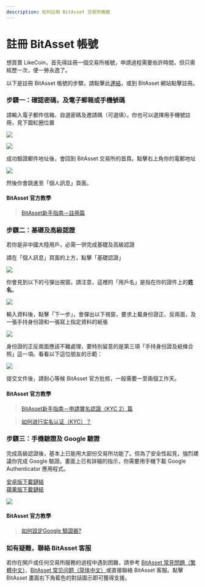```yaml
---
description: 如何註冊 BitAsset 交易所帳號
---
```


# 註冊 BitAsset 帳號

想買賣 LikeCoin，首先得註冊一個交易所帳號，申請過程需要些許時間，但只需經歷一次，便一勞永逸了。

以下是註冊 BitAsset 帳號的步驟，請點擊此[連結](https://www.bitasset.com/reg)，或到 BitAsset 網站點擊註冊。

### 步驟一：確認密碼，及電子郵箱或手機號碼 <a id="1"></a>

請輸入電子郵件信箱、自選密碼及邀請碼（可選填）。你也可以選擇用手機號註冊，見下圖紅圈位置

![](../../.gitbook/assets/bitasset-1.png)

![](../../.gitbook/assets/bitasset-2.png)

成功驗證郵件地址後，會回到 BitAsset 交易所的首頁。點擊右上角你的電郵地址

![](../../.gitbook/assets/bitasset-3.png)

然後你會跳進至「個人訊息」頁面。

#### BitAsset 官方教學

> [BitAsset新手指南－註冊篇](https://medium.com/bitasset/bitasset%E6%96%B0%E6%89%8B%E6%8C%87%E5%8D%97-%E8%A8%BB%E5%86%8A%E7%AF%87-197511825b5c)

### 步驟二：基礎及高級認證 <a id="2"></a>

若你是非中國大陸用戶，必需一併完成基礎及高級認證

請在「個人訊息」頁面的上方，點擊「基礎認證」

![](../../.gitbook/assets/bitasset-4.png)

你會見到以下的弓彈出視窗。請注意，這裡的「用戶名」是指在你的證件上的**姓名**。

![](../../.gitbook/assets/bitasset-5.png)

輸入資料後，點擊「下一步」，會彈出以下視窗，要求上載身份證正、反兩面，及一張手持身份證和一張寫上指定資料的紙張

![](../../.gitbook/assets/bitasset-6.png)

身份證的正反兩面應該不難處理，要特別留意的是第三項「手持身份證及紙條合照」這一項。看看以下這位朋友的示範：

![](../../.gitbook/assets/bitasset-7.jpg)

提交文件後，請耐心等候 BitAsset 官方批核，一般需要一至兩個工作天。

#### BitAsset 官方教學

> [BitAsset新手指南－申請實名認證（KYC 2）篇](https://medium.com/bitasset/bitasset%E6%96%B0%E6%89%8B%E6%8C%87%E5%8D%97-%E7%94%B3%E8%AB%8B%E5%AF%A6%E5%90%8D%E8%AA%8D%E8%AD%89-kyc-2-%E7%AF%87-8485dc2065c7)

> [如何进行实名认证（KYC）？](https://bitasset.zendesk.com/hc/zh-cn/articles/360011731332-%E5%A6%82%E4%BD%95%E8%BF%9B%E8%A1%8C%E5%AE%9E%E5%90%8D%E8%AE%A4%E8%AF%81-KYC-)

### 步驟三：手機驗證及 Google 驗證 <a id="3-google-"></a>

完成高級認證後，基本上已能用大部份交易所功能了。但為了安全性起見，強烈建議你完成 Google 驗證。畫面上已有詳細的指示，你需要用手機下載  Google Authenticator 應用程式。

[安卓版下載鏈結](https://play.google.com/store/apps/details?id=com.google.android.apps.authenticator2&hl=zh_TW)  
[蘋果版下載鏈結](https://apps.apple.com/hk/app/google-authenticator/id388497605)

![](../../.gitbook/assets/bitasset-8.png)

#### BitAsset 官方教學

> [如何設定Google 驗證器?](https://bitasset.zendesk.com/hc/zh-tw/articles/360018687671-%E5%A6%82%E4%BD%95%E8%A8%AD%E5%AE%9AGoogle-%E9%A9%97%E8%AD%89%E5%99%A8-)

### 如有疑難，聯絡 BitAsset 客服

若你在開戶或任何交易所服務的過程中遇到困難，請參考 [BitAsset 常見問題（繁體中文）](https://bitasset.zendesk.com/hc/zh-tw/categories/360000754651-%E5%B8%B8%E8%A6%8B%E5%95%8F%E9%A1%8C)、[BitAsset 常见问题（简体中文）](https://bitasset.zendesk.com/hc/zh-cn/categories/360000754651-%E5%B8%B8%E8%A7%81%E9%97%AE%E9%A2%98)或直接聯絡 BitAsset 客服。點擊 BitAsset 畫面右下角藍色的對話圖示即可獲得支援。


